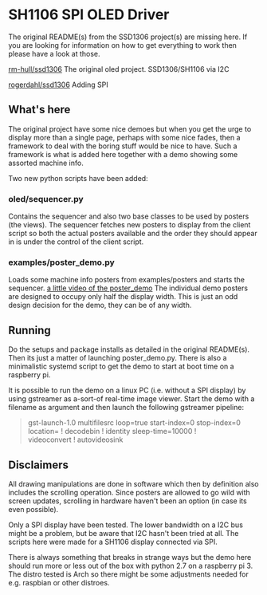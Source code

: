 # SH1106 SPI OLED Driver

The original README(s) from the SSD1306 project(s) are missing here. If you are looking
for information on how to get everything to work then please have a look at those.

[rm-hull/ssd1306](https://github.com/rm-hull/ssd1306)
The original oled project. SSD1306/SH1106 via I2C

[rogerdahl/ssd1306](https://github.com/rogerdahl/ssd1306)   Adding SPI


## What's here

The original project have some nice demoes but when you get the urge to display
more than a single page, perhaps with some nice fades, then a framework to deal
with the boring stuff would be nice to have. Such a framework is what is added 
here together with a demo showing some assorted machine info.

Two new python scripts have been added:

### oled/sequencer.py

Contains the sequencer and also two base classes to be used by posters (the views). 
The sequencer fetches new posters to display from the client script so both 
the actual posters available and the order they should appear in is under
the control of the client script.

### examples/poster_demo.py

Loads some machine info posters from examples/posters and starts the sequencer.
[a little video of the poster_demo](https://cloud.githubusercontent.com/assets/12825543/19840216/9f69809e-9ef1-11e6-9346-5226ca950a00.gif)
The individual demo posters are designed to occupy only half the display width. 
This is just an odd design decision for the demo, they can be of any width.

## Running

Do the setups and package installs as detailed in the original README(s).
Then its just a matter of launching poster_demo.py. There is also a minimalistic
systemd script to get the demo to start at boot time on a raspberry pi.

It is possible to run the demo on a linux PC (i.e. without a SPI display) by using 
gstreamer as a-sort-of real-time image viewer. Start the demo with a filename as argument
and then launch the following gstreamer pipeline:
>gst-launch-1.0 multifilesrc loop=true start-index=0 stop-index=0 \
>location=<filename> ! decodebin ! identity sleep-time=10000 ! \
>videoconvert ! autovideosink


## Disclaimers

All drawing manipulations are done in software which then by definition also includes 
the scrolling operation. Since posters are allowed to go wild with screen updates, 
scrolling in hardware haven't been an option (in case its even possible).

Only a SPI display have been tested. The lower bandwidth on a I2C bus might 
be a problem, but be aware that I2C hasn't been tried at all. 
The scripts here were made for a SH1106 display connected via SPI.

There is always something that breaks in strange ways but the demo here should 
run more or less out of the box with python 2.7 on a raspberry pi 3. The distro
tested is Arch so there might be some adjustments needed for e.g. raspbian or other distroes.

